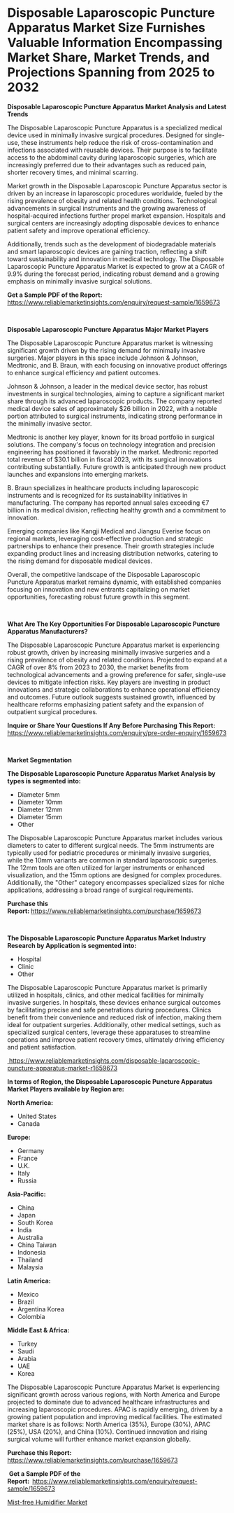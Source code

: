 <p><h1>Disposable Laparoscopic Puncture Apparatus Market Size Furnishes Valuable Information Encompassing Market Share, Market Trends, and Projections Spanning from 2025 to 2032</h1></p><p><strong>Disposable Laparoscopic Puncture Apparatus Market Analysis and Latest Trends</strong></p>
<p><p>The Disposable Laparoscopic Puncture Apparatus is a specialized medical device used in minimally invasive surgical procedures. Designed for single-use, these instruments help reduce the risk of cross-contamination and infections associated with reusable devices. Their purpose is to facilitate access to the abdominal cavity during laparoscopic surgeries, which are increasingly preferred due to their advantages such as reduced pain, shorter recovery times, and minimal scarring.</p><p>Market growth in the Disposable Laparoscopic Puncture Apparatus sector is driven by an increase in laparoscopic procedures worldwide, fueled by the rising prevalence of obesity and related health conditions. Technological advancements in surgical instruments and the growing awareness of hospital-acquired infections further propel market expansion. Hospitals and surgical centers are increasingly adopting disposable devices to enhance patient safety and improve operational efficiency.</p><p>Additionally, trends such as the development of biodegradable materials and smart laparoscopic devices are gaining traction, reflecting a shift toward sustainability and innovation in medical technology. The Disposable Laparoscopic Puncture Apparatus Market is expected to grow at a CAGR of 9.9% during the forecast period, indicating robust demand and a growing emphasis on minimally invasive surgical solutions.</p></p>
<p><strong>Get a Sample PDF of the Report:&nbsp;</strong> <a href="https://www.reliablemarketinsights.com/enquiry/request-sample/1659673?utm_campaign=2042&utm_medium=2&utm_source=Github&utm_content=ia&utm_term=23032025&utm_id=disposable-laparoscopic-puncture-apparatus">https://www.reliablemarketinsights.com/enquiry/request-sample/1659673</a></p>
<p>&nbsp;</p>
<p><strong>Disposable Laparoscopic Puncture Apparatus Major Market Players</strong></p>
<p><p>The Disposable Laparoscopic Puncture Apparatus market is witnessing significant growth driven by the rising demand for minimally invasive surgeries. Major players in this space include Johnson & Johnson, Medtronic, and B. Braun, with each focusing on innovative product offerings to enhance surgical efficiency and patient outcomes.</p><p>Johnson & Johnson, a leader in the medical device sector, has robust investments in surgical technologies, aiming to capture a significant market share through its advanced laparoscopic products. The company reported medical device sales of approximately $26 billion in 2022, with a notable portion attributed to surgical instruments, indicating strong performance in the minimally invasive sector.</p><p>Medtronic is another key player, known for its broad portfolio in surgical solutions. The company's focus on technology integration and precision engineering has positioned it favorably in the market. Medtronic reported total revenue of $30.1 billion in fiscal 2023, with its surgical innovations contributing substantially. Future growth is anticipated through new product launches and expansions into emerging markets.</p><p>B. Braun specializes in healthcare products including laparoscopic instruments and is recognized for its sustainability initiatives in manufacturing. The company has reported annual sales exceeding €7 billion in its medical division, reflecting healthy growth and a commitment to innovation.</p><p>Emerging companies like Kangji Medical and Jiangsu Everise focus on regional markets, leveraging cost-effective production and strategic partnerships to enhance their presence. Their growth strategies include expanding product lines and increasing distribution networks, catering to the rising demand for disposable medical devices.</p><p>Overall, the competitive landscape of the Disposable Laparoscopic Puncture Apparatus market remains dynamic, with established companies focusing on innovation and new entrants capitalizing on market opportunities, forecasting robust future growth in this segment.</p></p>
<p>&nbsp;</p>
<p><strong>What Are The Key Opportunities For Disposable Laparoscopic Puncture Apparatus Manufacturers?</strong></p>
<p><p>The Disposable Laparoscopic Puncture Apparatus market is experiencing robust growth, driven by increasing minimally invasive surgeries and a rising prevalence of obesity and related conditions. Projected to expand at a CAGR of over 8% from 2023 to 2030, the market benefits from technological advancements and a growing preference for safer, single-use devices to mitigate infection risks. Key players are investing in product innovations and strategic collaborations to enhance operational efficiency and outcomes. Future outlook suggests sustained growth, influenced by healthcare reforms emphasizing patient safety and the expansion of outpatient surgical procedures.</p></p>
<p><strong>Inquire or Share Your Questions If Any Before Purchasing This Report:</strong> <a href="https://www.reliablemarketinsights.com/enquiry/pre-order-enquiry/1659673?utm_campaign=2042&utm_medium=2&utm_source=Github&utm_content=ia&utm_term=23032025&utm_id=disposable-laparoscopic-puncture-apparatus">https://www.reliablemarketinsights.com/enquiry/pre-order-enquiry/1659673</a></p>
<p>&nbsp;</p>
<p><strong>Market Segmentation</strong></p>
<p><strong>The Disposable Laparoscopic Puncture Apparatus Market Analysis by types is segmented into:</strong></p>
<p><ul><li>Diameter 5mm</li><li>Diameter 10mm</li><li>Diameter 12mm</li><li>Diameter 15mm</li><li>Other</li></ul></p>
<p><p>The Disposable Laparoscopic Puncture Apparatus market includes various diameters to cater to different surgical needs. The 5mm instruments are typically used for pediatric procedures or minimally invasive surgeries, while the 10mm variants are common in standard laparoscopic surgeries. The 12mm tools are often utilized for larger instruments or enhanced visualization, and the 15mm options are designed for complex procedures. Additionally, the "Other" category encompasses specialized sizes for niche applications, addressing a broad range of surgical requirements.</p></p>
<p><strong>Purchase this Report:&nbsp;</strong><a href="https://www.reliablemarketinsights.com/purchase/1659673?utm_campaign=2042&utm_medium=2&utm_source=Github&utm_content=ia&utm_term=23032025&utm_id=disposable-laparoscopic-puncture-apparatus">https://www.reliablemarketinsights.com/purchase/1659673</a></p>
<p>&nbsp;</p>
<p><strong>The Disposable Laparoscopic Puncture Apparatus Market Industry Research by Application is segmented into:</strong></p>
<p><ul><li>Hospital</li><li>Clinic</li><li>Other</li></ul></p>
<p><p>The Disposable Laparoscopic Puncture Apparatus market is primarily utilized in hospitals, clinics, and other medical facilities for minimally invasive surgeries. In hospitals, these devices enhance surgical outcomes by facilitating precise and safe penetrations during procedures. Clinics benefit from their convenience and reduced risk of infection, making them ideal for outpatient surgeries. Additionally, other medical settings, such as specialized surgical centers, leverage these apparatuses to streamline operations and improve patient recovery times, ultimately driving efficiency and patient satisfaction.</p></p>
<p><a href="https://www.reliablemarketinsights.com/disposable-laparoscopic-puncture-apparatus-market-r1659673?utm_campaign=2042&utm_medium=2&utm_source=Github&utm_content=ia&utm_term=23032025&utm_id=disposable-laparoscopic-puncture-apparatus">&nbsp;https://www.reliablemarketinsights.com/disposable-laparoscopic-puncture-apparatus-market-r1659673</a></p>
<p><strong>In terms of Region, the Disposable Laparoscopic Puncture Apparatus Market Players available by Region are:</strong></p>
<p>
    <p> <strong> North America: </strong>
        <ul>
            <li>United States</li>
            <li>Canada</li>
        </ul>
        </p> 
    <p> <strong> Europe: </strong>
        <ul>
            <li>Germany</li>
            <li>France</li>
            <li>U.K.</li>
            <li>Italy</li>
            <li>Russia</li>
        </ul>
        </p> 
    <p> <strong> Asia-Pacific: </strong>
        <ul>
            <li>China</li>
            <li>Japan</li>
            <li>South Korea</li>
            <li>India</li>
            <li>Australia</li>
            <li>China Taiwan</li>
            <li>Indonesia</li>
            <li>Thailand</li>
            <li>Malaysia</li>
        </ul>
        </p> 
    <p> <strong> Latin America: </strong>
        <ul>
            <li>Mexico</li>
            <li>Brazil</li>
            <li>Argentina Korea</li>
            <li>Colombia</li>
        </ul>
        </p> 
    <p> <strong> Middle East & Africa: </strong>
        <ul>
            <li>Turkey</li>
            <li>Saudi</li>
            <li>Arabia</li>
            <li>UAE</li>
            <li>Korea</li>
        </ul>
    </p>
    </p>
<p><p>The Disposable Laparoscopic Puncture Apparatus Market is experiencing significant growth across various regions, with North America and Europe projected to dominate due to advanced healthcare infrastructures and increasing laparoscopic procedures. APAC is rapidly emerging, driven by a growing patient population and improving medical facilities. The estimated market share is as follows: North America (35%), Europe (30%), APAC (25%), USA (20%), and China (10%). Continued innovation and rising surgical volume will further enhance market expansion globally.</p></p>
<p><strong>Purchase this Report: </strong><a href="https://www.reliablemarketinsights.com/purchase/1659673?utm_campaign=2042&utm_medium=2&utm_source=Github&utm_content=ia&utm_term=23032025&utm_id=disposable-laparoscopic-puncture-apparatus">https://www.reliablemarketinsights.com/purchase/1659673</a></p>
<p>&nbsp;<strong>Get a Sample PDF of the Report:&nbsp;&nbsp;</strong><a href="https://www.reliablemarketinsights.com/enquiry/request-sample/1659673?utm_campaign=2042&utm_medium=2&utm_source=Github&utm_content=ia&utm_term=23032025&utm_id=disposable-laparoscopic-puncture-apparatus">https://www.reliablemarketinsights.com/enquiry/request-sample/1659673</a></p>
<p><strong></strong></p>
<p><p><a href="https://github.com/marlanamarvn/Market-Research-Report-List-1/blob/main/mist-free-humidifier-market.md?utm_campaign=2042&utm_medium=2&utm_source=Github&utm_content=ia&utm_term=23032025&utm_id=disposable-laparoscopic-puncture-apparatus">Mist-free Humidifier Market</a></p></p>